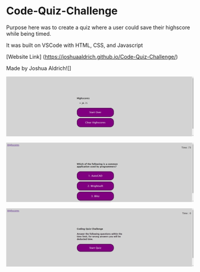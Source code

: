 # Code-Quiz-Challenge

Purpose here was to create a quiz where a user could save their highscore while being timed.

It was built on VSCode with HTML, CSS, and Javascript

[Website Link] (https://joshuaaldrich.github.io/Code-Quiz-Challenge/)

Made by Joshua Aldrich![]

![](Assets\Images\127.0.0.1_5500_highscores.html.png)

![](<Assets/Images/127.0.0.1_5500_index.html%20(1).png>)

![](Assets/Images/127.0.0.1_5500_index.html.png)
